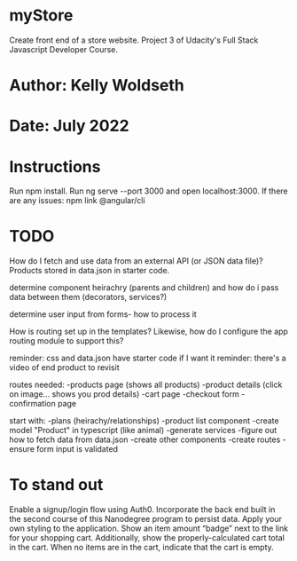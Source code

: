 # myStore
Create front end of a store website. Project 3 of Udacity's Full Stack Javascript Developer Course.

# Author: Kelly Woldseth
# Date: July 2022


# Instructions
Run npm install.
Run ng serve --port 3000 and open localhost:3000.
If there are any issues: npm link @angular/cli

# TODO

How do I fetch and use data from an external API (or JSON data file)? Products stored in data.json in starter code.

determine component heirachry (parents and children) and how do i pass data between them (decorators, services?)

determine user input from forms- how to process it

How is routing set up in the templates? Likewise, how do I configure the app routing module to support this?

reminder: css and data.json have starter code if I want it
reminder: there's a video of end product to revisit


routes needed:
-products page (shows all products)
-product details (click on image... shows you prod details)
-cart page
-checkout form
-confirmation page


start with:
-plans (heirachy/relationships)
-product list component
-create model "Product" in typescript (like animal)
-generate services
-figure out how to fetch data from data.json
-create other components
-create routes
-ensure form input is validated


# To stand out
Enable a signup/login flow using Auth0.
Incorporate the back end built in the second course of this Nanodegree program to persist data.
Apply your own styling to the application.
Show an item amount “badge” next to the link for your shopping cart. Additionally, show the properly-calculated cart total in the cart. When no items are in the cart, indicate that the cart is empty.